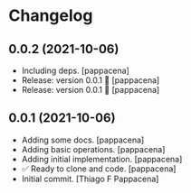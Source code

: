 Changelog
=========


0.0.2 (2021-10-06)
------------------
- Including deps. [pappacena]
- Release: version 0.0.1 🚀 [pappacena]
- Release: version 0.0.1 🚀 [pappacena]


0.0.1 (2021-10-06)
------------------
- Adding some docs. [pappacena]
- Adding basic operations. [pappacena]
- Adding initial implementation. [pappacena]
- ✅ Ready to clone and code. [pappacena]
- Initial commit. [Thiago F Pappacena]


